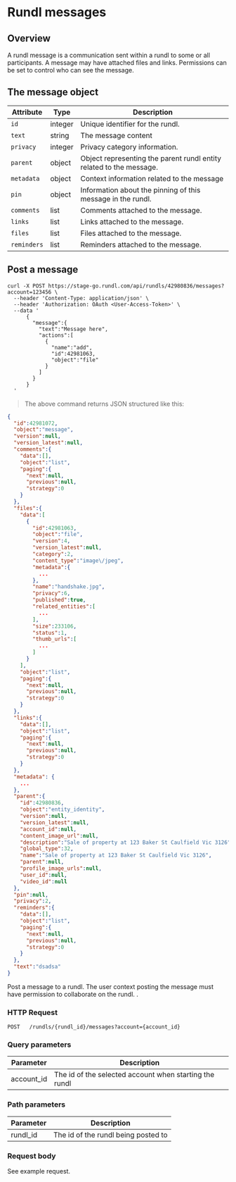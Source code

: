 # Rundl messages

## Overview

A rundl message is a communication sent within a rundl to some or all participants. A message may have attached files and links. Permissions can be set to control who can see the message.

## The message object

Attribute | Type | Description
--------- | ------- | -----------
`id` | integer | Unique identifier for the rundl.
`text` | string | The message content
`privacy` | integer | Privacy category information.
`parent` | object | Object representing the parent rundl entity related to the message.
`metadata` | object | Context information related to the message
`pin` | object | Information about the pinning of this message in the rundl.
`comments` | list | Comments attached to the message.
`links` | list | Links attached to the message.
`files` | list | Files attached to the message.
`reminders` | list | Reminders attached to the message.

## Post a message

```shell
curl -X POST https://stage-go.rundl.com/api/rundls/42980836/messages?account=123456 \ 
  --header 'Content-Type: application/json' \
  --header 'Authorization: OAuth <User-Access-Token>' \
  --data '
      {
        "message":{
          "text":"Message here",
          "actions":[
            {
              "name":"add",
              "id":42981063,
              "object":"file"
            }
          ]
        }
      }
  '
```

> The above command returns JSON structured like this:

```json
{
  "id":42981072,
  "object":"message",
  "version":null,
  "version_latest":null,
  "comments":{
    "data":[],
    "object":"list",
    "paging":{
      "next":null,
      "previous":null,
      "strategy":0
    }
  },
  "files":{
    "data":[
      {
        "id":42981063,
        "object":"file",
        "version":4,
        "version_latest":null,
        "category":2,
        "content_type":"image\/jpeg",
        "metadata":{
          ...
        },
        "name":"handshake.jpg",
        "privacy":6,
        "published":true,
        "related_entities":[
          ...
        ],
        "size":233106,
        "status":1,
        "thumb_urls":[
          ...
        ]
      }
    ],
    "object":"list",
    "paging":{
      "next":null,
      "previous":null,
      "strategy":0
    }
  },
  "links":{
    "data":[],
    "object":"list",
    "paging":{
      "next":null,
      "previous":null,
      "strategy":0
    }
  },
  "metadata": {
    ...
  },
  "parent":{
    "id":42980836,
    "object":"entity_identity",
    "version":null,
    "version_latest":null,
    "account_id":null,
    "content_image_url":null,
    "description":"Sale of property at 123 Baker St Caulfield Vic 3126",
    "global_type":32,
    "name":"Sale of property at 123 Baker St Caulfield Vic 3126",
    "parent":null,
    "profile_image_urls":null,
    "user_id":null,
    "video_id":null
  },
  "pin":null,
  "privacy":2,
  "reminders":{
    "data":[],
    "object":"list",
    "paging":{
      "next":null,
      "previous":null,
      "strategy":0
    }
  },
  "text":"dsadsa"
}
```

Post a message to a rundl. The user context posting the message must have permission to collaborate on the rundl. .

### HTTP Request

`POST	/rundls/{rundl_id}/messages?account={account_id}`

### Query parameters

Parameter | Description
--------- | -----------
account_id | The id of the selected account when starting the rundl

### Path parameters

Parameter | Description
--------- | -----------
rundl_id | The id of the rundl being posted to

### Request body

See example request.